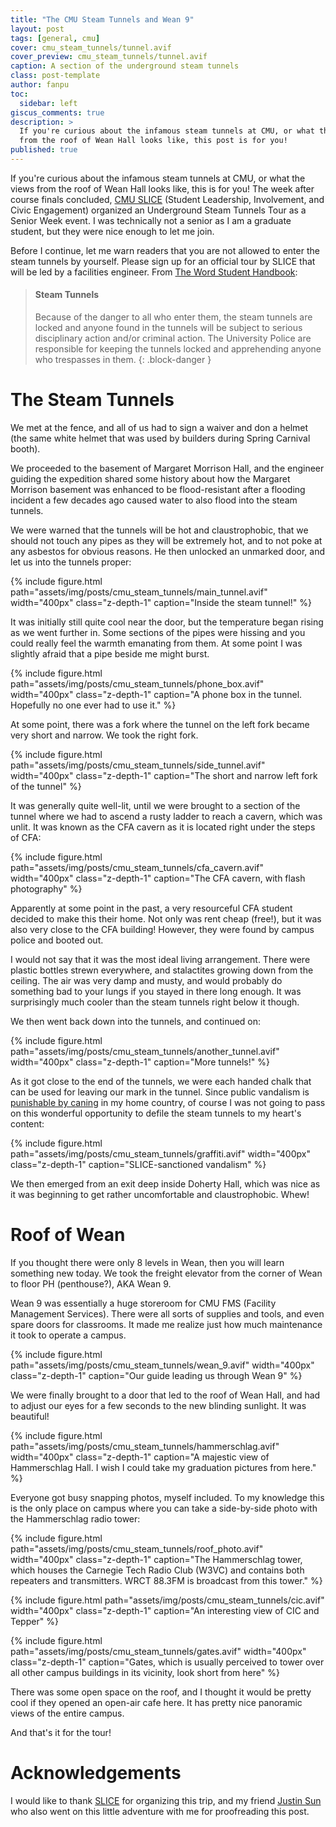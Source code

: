 ```yaml
---
title: "The CMU Steam Tunnels and Wean 9"
layout: post
tags: [general, cmu]
cover: cmu_steam_tunnels/tunnel.avif
cover_preview: cmu_steam_tunnels/tunnel.avif
caption: A section of the underground steam tunnels
class: post-template
author: fanpu
toc:
  sidebar: left
giscus_comments: true
description: >
  If you're curious about the infamous steam tunnels at CMU, or what the views
  from the roof of Wean Hall looks like, this post is for you!
published: true
---
```

If you're curious about the infamous steam tunnels at CMU, or what the views
from the roof of Wean Hall looks like, this is for you! The week after course
finals concluded, [CMU SLICE](https://www.cmu.edu/student-affairs/slice/)
(Student Leadership, Involvement, and Civic Engagement) organized an Underground
Steam Tunnels Tour as a Senior Week event. I was technically not
a senior as I am a graduate student, but they were nice enough to let me join. 

Before I continue, let me warn readers that you are not allowed to enter the
steam tunnels by yourself. Please sign up for an official tour by SLICE that
will be led by a facilities engineer. From [The Word Student
Handbook](https://www.cmu.edu/student-affairs/theword/community-policies/steam-tunnels.html):

> #### Steam Tunnels
> Because of the danger to all who enter them, the steam tunnels are locked and
> anyone found in the tunnels will be subject to serious disciplinary action
> and/or criminal action. The University Police are responsible for keeping the
> tunnels locked and apprehending anyone who trespasses in them.
{: .block-danger }

# The Steam Tunnels
We met at the fence, and all of us had to sign a waiver and don a helmet (the
same white helmet that was used by builders during Spring Carnival booth).

We proceeded to the basement of Margaret Morrison Hall, and the engineer guiding
the expedition shared some history about how the Margaret Morrison basement was
enhanced to be flood-resistant after a flooding incident a few decades ago
caused water to also flood into the steam tunnels. 

We were warned that the tunnels will be hot and claustrophobic, that we should
not touch any pipes as they will be extremely hot, and to not poke at any
asbestos for obvious reasons.  He then unlocked an unmarked door, and let us
into the tunnels proper:

{% include figure.html 
  path="assets/img/posts/cmu_steam_tunnels/main_tunnel.avif" 
  width="400px"
  class="z-depth-1" 
  caption="Inside the steam tunnel!"
%}

It was initially still quite cool near the door, but the temperature
began rising as we went further in. Some sections of the pipes were
hissing and you could really feel the warmth emanating from them.
At some point I was slightly afraid that a pipe beside me might burst.

{% include figure.html 
  path="assets/img/posts/cmu_steam_tunnels/phone_box.avif" 
  width="400px"
  class="z-depth-1" 
  caption="A phone box in the tunnel. Hopefully no one ever had to use it."
%}

At some point, there was a fork where the tunnel on the left fork became very
short and narrow. We took the right fork.

{% include figure.html 
  path="assets/img/posts/cmu_steam_tunnels/side_tunnel.avif" 
  width="400px"
  class="z-depth-1" 
  caption="The short and narrow left fork of the tunnel"
%}

It was generally quite well-lit, until we were brought to
a section of the tunnel where we had to ascend a rusty ladder
to reach a cavern, which was unlit. It was known as the
CFA cavern as it is located right under the steps of CFA:

{% include figure.html 
  path="assets/img/posts/cmu_steam_tunnels/cfa_cavern.avif" 
  width="400px"
  class="z-depth-1" 
  caption="The CFA cavern, with flash photography"
%}

Apparently at some point in the past, a very resourceful CFA student
decided to make this their home. Not only was rent cheap (free!), 
but it was also very close to the CFA building! However, they were
found by campus police and booted out. 

I would not say that it was the most ideal living arrangement. There were
plastic bottles strewn everywhere, and stalactites growing down from the
ceiling. The air was very damp and musty, and would probably do something bad to
your lungs if you stayed in there long enough. It was surprisingly much cooler
than the steam tunnels right below it though.

We then went back down into the tunnels, and continued on:

{% include figure.html 
  path="assets/img/posts/cmu_steam_tunnels/another_tunnel.avif" 
  width="400px"
  class="z-depth-1" 
  caption="More tunnels!"
%}

As it got close to the end of the tunnels, we were each handed chalk 
that can be used for leaving our mark in the tunnel. 
Since public vandalism is [punishable by
caning](https://en.wikipedia.org/wiki/Vandalism_Act#Michael_Fay_(1994)) in my
home country, of course I was not going to pass on
this wonderful opportunity to defile the steam tunnels to
my heart's content:

{% include figure.html 
  path="assets/img/posts/cmu_steam_tunnels/graffiti.avif" 
  width="400px"
  class="z-depth-1" 
  caption="SLICE-sanctioned vandalism"
%}

We then emerged from an exit deep inside Doherty Hall, which
was nice as it was beginning to get rather uncomfortable and claustrophobic. Whew!

# Roof of Wean 
If you thought there were only 8 levels in Wean, then you
will learn something new today. We took the freight elevator
from the corner of Wean to floor PH (penthouse?), AKA Wean 9.

Wean 9 was essentially a huge storeroom for CMU FMS (Facility Management
Services). There were all sorts of supplies and tools,
and even spare doors for classrooms. It made me realize just how much
maintenance it took to operate a campus.

{% include figure.html 
  path="assets/img/posts/cmu_steam_tunnels/wean_9.avif" 
  width="400px"
  class="z-depth-1" 
  caption="Our guide leading us through Wean 9"
%}

We were finally brought to a door that led to the roof of Wean Hall, and had to
adjust our eyes for a few seconds to the new blinding sunlight.
It was beautiful!

{% include figure.html 
  path="assets/img/posts/cmu_steam_tunnels/hammerschlag.avif" 
  width="400px"
  class="z-depth-1" 
  caption="A majestic view of Hammerschlag Hall. I wish I could take my graduation pictures from here."
%}

Everyone got busy snapping photos, myself included. To my knowledge this is the
only place on campus where you can take a side-by-side photo with the
Hammerschlag radio tower:

{% include figure.html 
  path="assets/img/posts/cmu_steam_tunnels/roof_photo.avif" 
  width="400px"
  class="z-depth-1" 
  caption="The Hammerschlag tower, which houses the Carnegie Tech Radio Club
  (W3VC) and contains both repeaters and transmitters. WRCT 88.3FM is broadcast
  from this tower."
%}

{% include figure.html 
  path="assets/img/posts/cmu_steam_tunnels/cic.avif" 
  width="400px"
  class="z-depth-1" 
  caption="An interesting view of CIC and Tepper"
%}

{% include figure.html 
  path="assets/img/posts/cmu_steam_tunnels/gates.avif" 
  width="400px"
  class="z-depth-1" 
  caption="Gates, which is usually perceived to tower over all other campus buildings in its vicinity, look short from here"
%}

There was some open space on the roof, and I thought it would be pretty cool if
they opened an open-air cafe here. It has pretty nice panoramic views of the entire campus.

And that's it for the tour!

# Acknowledgements
I would like to thank [SLICE](https://www.cmu.edu/student-affairs/slice/) for organizing this trip, and my friend [Justin
Sun](https://www.linkedin.com/in/justin-sun-92b691169/) who also went on this
little adventure with me for proofreading this post.